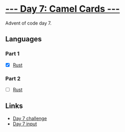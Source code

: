 # [--- Day 7: Camel Cards ---](https://adventofcode.com/2023/day/7)

Advent of code day 7.

## Languages

### Part 1

- [x] [Rust](day-07-part1.rs)

### Part 2

- [ ] [Rust](day-07-part2.rs)

## Links

- [Day 7 challenge](https://adventofcode.com/2023/day/7)
- [Day 7 input](https://adventofcode.com/2023/day/7/input)
